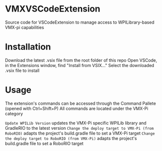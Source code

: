 # VMXVSCodeExtension
Source code for VSCodeExtension to manage access to WPILibrary-based VMX-pi capabilities


# Installation
Download the latest .vsix file from the root folder of this repo
Open VSCode, in the Extensions window, find "Install from VSIX..."
Select the downloaded .vsix file to install

# Usage
The extension's commands can be accessed through the Command Pallete (opened with Ctrl+Shift+P)
All commands are located under the VMX-Pi category

`Update WPILib Version` updates the VMX-Pi specific WPILib library and GradleRIO to the latest version
`Change the deploy target to VMX-Pi (from RoboRIO)` adapts the project's build.gradle file to set a VMX-Pi target
`Change the deploy target to RoboRIO (from VMX-Pi)` adapts the project's build.gradle file to set a RoboRIO target
